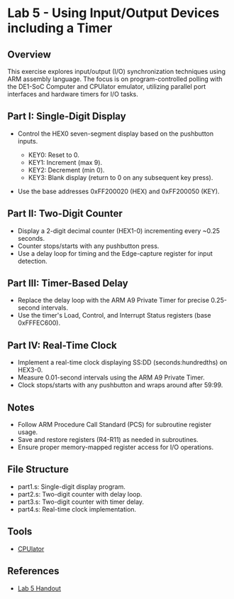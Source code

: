 # Lab 5 - Using Input/Output Devices including a Timer

## Overview
This exercise explores input/output (I/O) synchronization techniques using ARM assembly language. The focus is on program-controlled polling with the DE1-SoC Computer and CPUlator emulator, utilizing parallel port interfaces and hardware timers for I/O tasks.

## Part I: Single-Digit Display
- Control the HEX0 seven-segment display based on the pushbutton inputs.
  - KEY0: Reset to 0.
  - KEY1: Increment (max 9).
  - KEY2: Decrement (min 0).
  - KEY3: Blank display (return to 0 on any subsequent key press).
    
- Use the base addresses 0xFF200020 (HEX) and 0xFF200050 (KEY).

## Part II: Two-Digit Counter
- Display a 2-digit decimal counter (HEX1-0) incrementing every ~0.25 seconds.
- Counter stops/starts with any pushbutton press.
- Use a delay loop for timing and the Edge-capture register for input detection.

## Part III: Timer-Based Delay
- Replace the delay loop with the ARM A9 Private Timer for precise 0.25-second intervals.
- Use the timer's Load, Control, and Interrupt Status registers (base 0xFFFEC600).

## Part IV: Real-Time Clock
- Implement a real-time clock displaying SS:DD (seconds:hundredths) on HEX3-0.
- Measure 0.01-second intervals using the ARM A9 Private Timer.
- Clock stops/starts with any pushbutton and wraps around after 59:99.

## Notes
- Follow ARM Procedure Call Standard (PCS) for subroutine register usage.
- Save and restore registers (R4-R11) as needed in subroutines.
- Ensure proper memory-mapped register access for I/O operations.

## File Structure
- part1.s: Single-digit display program.
- part2.s: Two-digit counter with delay loop.
- part3.s: Two-digit counter with timer delay.
- part4.s: Real-time clock implementation.

## Tools
- [CPUlator](https://cpulator.01xz.net/?sys=arm-de1soc)

## References
- [Lab 5 Handout](./Lab5_Handout.pdf)
